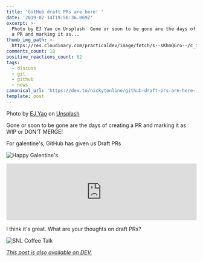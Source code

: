 ```yaml
---
title: 'GitHub draft PRs are here! '
date: '2019-02-14T19:56:36.069Z'
excerpt: >-
  Photo by EJ Yao on Unsplash  Gone or soon to be gone are the days of creating
  a PR and marking it as...
thumb_img_path: >-
  https://res.cloudinary.com/practicaldev/image/fetch/s--sKhmQGro--/c_imagga_scale,f_auto,fl_progressive,h_420,q_auto,w_1000/https://thepracticaldev.s3.amazonaws.com/i/b39jftkiva9vith3bew9.jpg
comments_count: 18
positive_reactions_count: 62
tags:
  - discuss
  - git
  - github
  - news
canonical_url: 'https://dev.to/nickytonline/github-draft-prs-are-here--26aa'
template: post
---
```



Photo by [EJ Yao](https://unsplash.com/photos/D46mXLsQRJw?utm_source=unsplash&utm_medium=referral&utm_content=creditCopyText) on [Unsplash](https://unsplash.com/search/photos/construction?utm_source=unsplash&utm_medium=referral&utm_content=creditCopyText)

Gone or soon to be gone are the days of creating a PR and marking it as WIP or DON'T MERGE!

For galentine's, GitHub has given us Draft PRs

![Happy Galentine's](https://media.giphy.com/media/xUOwG3SLkvkEzSwZJC/giphy.gif)


<iframe class="liquidTag" src="https://dev.to/embed/twitter?args=1096093162345508864" style="border: 0; width: 100%;"></iframe>


I think it's great. What are your thoughts on draft PRs?

![SNL Coffee Talk](https://media.giphy.com/media/l2SpQRuCQzY1RXHqM/giphy-downsized.gif)

*[This post is also available on DEV.](https://dev.to/nickytonline/github-draft-prs-are-here--26aa)*


<script>
const parent = document.getElementsByTagName('head')[0];
const script = document.createElement('script');
script.type = 'text/javascript';
script.src = 'https://cdnjs.cloudflare.com/ajax/libs/iframe-resizer/4.1.1/iframeResizer.min.js';
script.charset = 'utf-8';
script.onload = function() {
    window.iFrameResize({}, '.liquidTag');
};
parent.appendChild(script);
</script>    
